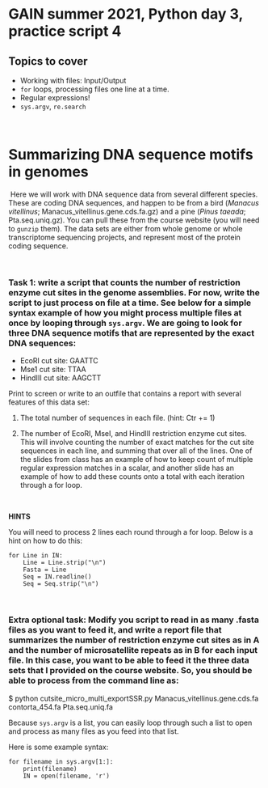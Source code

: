 # GAIN summer 2021, Python day 3, practice script 4

## Topics to cover
- Working with files: Input/Output
- `for` loops, processing files one line at a time.
- Regular expressions!
- `sys.argv`, `re.search`
<p>&nbsp;</p>

# Summarizing DNA sequence motifs in genomes‬‬‬‬‬‬
‬
Here we will work with DNA sequence data from several different species. These are coding DNA sequences, and happen to be from a bird (*Manacus vitellinus*; Manacus_vitellinus.gene.cds.fa.gz) and a pine (*Pinus taeada*; Pta.seq.uniq.gz). You can pull these from the course website (you will need to `gunzip` them). The data sets are either from whole genome or whole transcriptome sequencing projects, and represent most of the protein coding sequence.
<p>&nbsp;</p>

### **Task 1**: write a script that counts the number of restriction enzyme cut sites in the genome assemblies. For now, write the script to just process on file at a time. See below for a simple syntax example of how you might process multiple files at once by looping through `sys.argv`. We are going to look for three DNA sequence motifs that are represented by the exact DNA sequences:

- EcoRI cut site: GAATTC
- Mse1 cut site: TTAA
- HindIII cut site: AAGCTT

Print to screen or write to an outfile that contains a report with several features of this data set:

1. The total number of sequences in each file. (hint: Ctr += 1)

2. The number of EcoRI, MseI, and HindIII restriction enzyme cut sites. This will involve counting the number of exact matches for the cut site sequences in each line, and summing that over all of the lines. One of the slides from class has an example of how to keep count of multiple regular expression matches in a scalar, and another slide has an example of how to add these counts onto a total with each iteration through a for loop.
<p>&nbsp;</p>

**HINTS**

You will need to process 2 lines each round through a for loop. Below is a hint on how to do this:

	for Line in IN:
		Line = Line.strip("\n")
		Fasta = Line
	    Seq = IN.readline()
	    Seq = Seq.strip("\n")


<p>&nbsp;</p>

### **Extra optional task**: Modify you script to read in as many .fasta files as you want to feed it, and write a report file that summarizes the number of restriction enzyme cut sites as in A and the number of microsatellite repeats as in B for each input file. In this case, you want to be able to feed it the three data sets that I provided on the course website. So, you should be able to process from the command line as:

$ python cutsite_micro_multi_exportSSR.py Manacus_vitellinus.gene.cds.fa contorta_454.fa Pta.seq.uniq.fa

Because `sys.argv` is a list, you can easily loop through such a list to open and process as many files as you feed into that list. 

Here is some example syntax:

	for filename in sys.argv[1:]:
    	print(filename)
    	IN = open(filename, 'r')